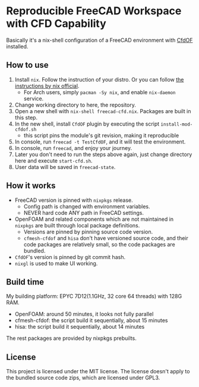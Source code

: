 # Reproducible FreeCAD Workspace with CFD Capability

Basically it's a nix-shell configuration of a FreeCAD environment with [CfdOF](https://github.com/jaheyns/CfdOF) installed.

## How to use

1. Install `nix`. Follow the instruction of your distro. Or you can follow [the instructions by nix official](https://nixos.org/download/).
    - For Arch users, simply `pacman -Sy nix`, and enable `nix-daemon` service.
1. Change working directory to here, the repository.
1. Open a new shell with `nix-shell freecad-cfd.nix`. Packages are built in this step.
1. In the new shell, install `CfdOF` plugin by executing the script `install-mod-cfdof.sh`
    - this script pins the module's git revision, making it reproducible
1. In console, run `freecad -t TestCfdOF`, and it will test the environment.
1. In console, run `freecad`, and enjoy your journey.
1. Later you don't need to run the steps above again, just change directory here and execute `start-cfd.sh`.
1. User data will be saved in `freecad-state`.

## How it works

- FreeCAD version is pinned with `nixpkgs` release.
    - Config path is changed with environment variables.
    - NEVER hard code ANY path in FreeCAD settings.
- OpenFOAM and related components which are not maintained in `nixpkgs` are built through local package definitions.
    - Versions are pinned by pinning source code version.
    - `cfmesh-cfdof` and `hisa` don't have versioned source code, and their code packages are relatively small, so the code packages are bundled.
- `CfdOF`'s version is pinned by git commit hash.
- `nixgl` is used to make UI working.

## Build time

My building platform: EPYC 7D12(1.1GHz, 32 core 64 threads) with 128G RAM.

- OpenFOAM: around 50 minutes, it looks not fully parallel
- cfmesh-cfdof: the script build it sequentially, about 15 minutes
- hisa: the script build it sequentially, about 14 minutes

The rest packages are provided by nixpkgs prebuilts.

## License

This project is licensed under the MIT license. The license doesn't apply to the bundled source code zips, which are licensed under GPL3.
